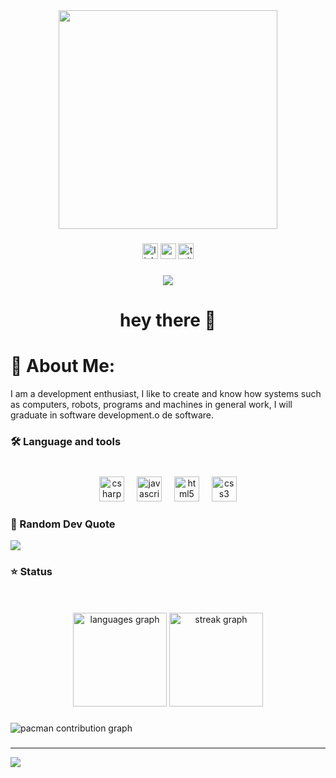 
<div align="center">
    <img height="350" src="https://images8.alphacoders.com/136/thumb-1920-1363709.png"  />
  </div>
  
  ###
  
  <div align="center">
    <img src="https://img.shields.io/static/v1?message=LinkedIn&logo=linkedin&label=&color=0077B5&logoColor=white&labelColor=&style=for-the-badge" height="25" alt="linkedin logo"  />
    <img src="https://img.shields.io/static/v1?message=Youtube&logo=youtube&label=&color=FF0000&logoColor=white&labelColor=&style=for-the-badge" height="25" alt="youtube logo"  />
    <img src="https://img.shields.io/badge/-Instagram-%23E4405F?style=for-the-badge&logo=instagram&logoColor=white" height="25" alt="twitter logo"  />
  </div>
  
  ###
  
  <div align="center">
  <img src="https://visitor-badge.laobi.icu/badge?page_id=Hruntherz.Hruntherz&left_color=grey&right_color=darkmagenta&left_text=Views"  />
</div>

###
  
  <h1 align="center">hey there 👋</h1>
  
  ###
  # 💫 About Me:
  I am a development enthusiast, I like to create and know how systems such as computers, robots, programs and machines in general work, I will graduate in software development.o de software.<br>
  
  ###
  
  <h3 align="left">🛠 Language and tools</h3>
  
  ###
  
  <br clear="both">
  
  <div align="center">
    <img src="https://cdn.jsdelivr.net/gh/devicons/devicon/icons/csharp/csharp-original.svg" height="40" alt="csharp logo"  />
    <img width="12" />
    <img src="https://cdn.jsdelivr.net/gh/devicons/devicon/icons/javascript/javascript-original.svg" height="40" alt="javascript logo"  />
    <img width="12" />
    <img src="https://cdn.jsdelivr.net/gh/devicons/devicon/icons/html5/html5-original.svg" height="40" alt="html5 logo"  />
    <img width="12" />
    <img src="https://cdn.jsdelivr.net/gh/devicons/devicon/icons/css3/css3-original.svg" height="40" alt="css3 logo"  />
  </div>
  
  ###
  
  ### 📝 Random Dev Quote
  ![](https://quotes-github-readme.vercel.app/api?type=vetical&theme=dark)
  
  ### ⭐ Status 
  <br clear="both">
  
  <br clear="both">
  
  <div align="center">
    <img src="https://github-readme-stats.vercel.app/api/top-langs?username=Hruntherz&locale=en&hide_title=false&layout=compact&card_width=320&langs_count=5&theme=midnight-purple&hide_border=false&order=2" height="150" alt="languages graph"  />
    <img src="https://streak-stats.demolab.com?user=Hruntherz&locale=en&mode=daily&theme=midnight-purple&hide_border=false&border_radius=5&order=3" height="150" alt="streak graph"  />
  </div>
  
  ###
  
  <picture>
  <source media="(prefers-color-scheme: dark)" srcset="https://raw.githubusercontent.com/Hruntherz/Hruntherz/output/pacman-contribution-graph-dark.svg">
  <source media="(prefers-color-scheme: light)" srcset="https://raw.githubusercontent.com/Hruntherz/Hruntherz/output/pacman-contribution-graph.svg">
  <img alt="pacman contribution graph" src="https://raw.githubusercontent.com/Hruntherz/Hruntherz/output/pacman-contribution-graph.svg">
</picture>

###
  
  ---
  [![](https://visitcount.itsvg.in/api?id=Hruntherz&icon=4&color=11)](https://visitcount.itsvg.in)
  
  <!-- Proudly created with GPRM ( https://gprm.itsvg.in ) -->
  
